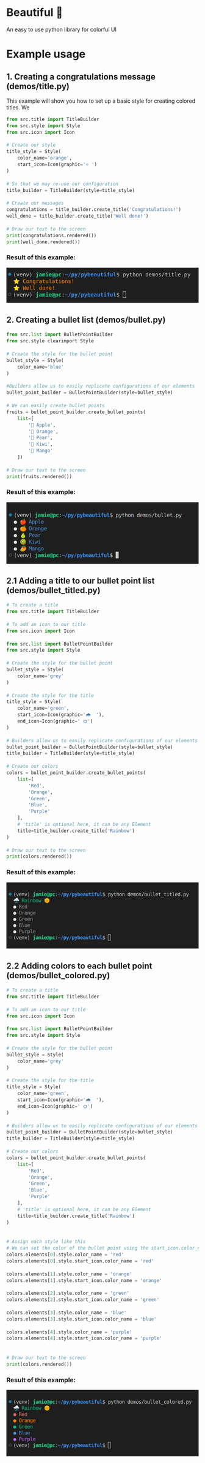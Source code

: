 # Beautiful 🐍
An easy to use python library for colorful UI
# Example usage
## 1. Creating a congratulations message (demos/title.py)
This example will show you how to set up a basic style for creating colored titles. We 
```py
from src.title import TitleBuilder
from src.style import Style
from src.icon import Icon

# Create our style
title_style = Style(
    color_name='orange',
    start_icon=Icon(graphic='⭐ ')
)

# So that we may re-use our configuration
title_builder = TitleBuilder(style=title_style)

# Create our messages
congratulations = title_builder.create_title('Congratulations!')
well_done = title_builder.create_title('Well done!')

# Draw our text to the screen
print(congratulations.rendered())
print(well_done.rendered())
```
### Result of this example:
![Example usage, showing two lines of orange text, 'Congratulations!' and 'Well done!', with a star graphic at the beginning](/demos/title_py_result.png "Our result")
## 2. Creating a bullet list (demos/bullet.py)
```py
from src.list import BulletPointBuilder
from src.style clearimport Style

# Create the style for the bullet point
bullet_style = Style(
    color_name='blue'
)

#Builders allow us to easily replicate configurations of our elements
bullet_point_builder = BulletPointBuilder(style=bullet_style)

# We can easily create bullet points
fruits = bullet_point_builder.create_bullet_points(
    list=[
        '🍎 Apple',
        '🍊 Orange',
        '🍐 Pear',
        '🥝 Kiwi',
        '🥭 Mango'
    ])

# Draw our text to the screen
print(fruits.rendered())
```
### Result of this example:
![Example usage, showing a bullet point list of an assortment of fruits](/demos/bullet_py_result.png "Our result")

## 2.1 Adding a title to our bullet point list (demos/bullet_titled.py)
```py
# To create a title
from src.title import TitleBuilder

# To add an icon to our title
from src.icon import Icon

from src.list import BulletPointBuilder
from src.style import Style

# Create the style for the bullet point
bullet_style = Style(
    color_name='grey'
)

# Create the style for the title
title_style = Style(
    color_name='green',
    start_icon=Icon(graphic='🌧  '),
    end_icon=Icon(graphic=' 🌞')
)

# Builders allow us to easily replicate configurations of our elements
bullet_point_builder = BulletPointBuilder(style=bullet_style)
title_builder = TitleBuilder(style=title_style)

# Create our colors
colors = bullet_point_builder.create_bullet_points(
    list=[
        'Red',
        'Orange',
        'Green',
        'Blue',
        'Purple'
    ],
    # 'title' is optional here, it can be any Element
    title=title_builder.create_title('Rainbow')
)

# Draw our text to the screen
print(colors.rendered())
```
### Result of this example:
![Example usage, showing a bullet point list of rainbows, with the title having a start icon of a raining cloud and an end icon of a sun"](/demos/bullet_titled_py_result.png "Our result")
## 2.2 Adding colors to each bullet point (demos/bullet_colored.py)
```py
# To create a title
from src.title import TitleBuilder

# To add an icon to our title
from src.icon import Icon

from src.list import BulletPointBuilder
from src.style import Style

# Create the style for the bullet point
bullet_style = Style(
    color_name='grey'
)

# Create the style for the title
title_style = Style(
    color_name='green',
    start_icon=Icon(graphic='🌧  '),
    end_icon=Icon(graphic=' 🌞')
)

# Builders allow us to easily replicate configurations of our elements
bullet_point_builder = BulletPointBuilder(style=bullet_style)
title_builder = TitleBuilder(style=title_style)

# Create our colors
colors = bullet_point_builder.create_bullet_points(
    list=[
        'Red',
        'Orange',
        'Green',
        'Blue',
        'Purple'
    ],
    # 'title' is optional here, it can be any Element
    title=title_builder.create_title('Rainbow')
)


# Assign each style like this
# We can set the color of the bullet point using the start_icon.color_name property of the style.
colors.elements[0].style.color_name = 'red'
colors.elements[0].style.start_icon.color_name = 'red'

colors.elements[1].style.color_name = 'orange'
colors.elements[1].style.start_icon.color_name = 'orange'

colors.elements[2].style.color_name = 'green'
colors.elements[2].style.start_icon.color_name = 'green'

colors.elements[3].style.color_name = 'blue'
colors.elements[3].style.start_icon.color_name = 'blue'

colors.elements[4].style.color_name = 'purple'
colors.elements[4].style.start_icon.color_name = 'purple'


# Draw our text to the screen
print(colors.rendered())
```
### Result of this example:
![Example usage, showing a bullet point list of rainbows, with the title having a start icon of a raining cloud and an end icon of a sun, and each item in the bullet point colored properly"](/demos/bullet_colored_py_result.png "Our result")